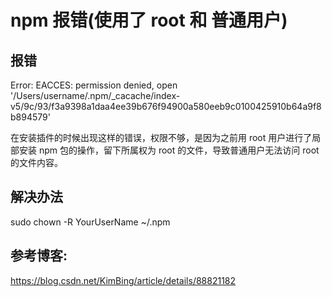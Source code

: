 # npm 报错(使用了 root 和 普通用户)

## 报错

Error: EACCES: permission denied, open '/Users/username/.npm/\_cacache/index-v5/9c/93/f3a9398a1daa4ee39b676f94900a580eeb9c0100425910b64a9f8b894579'

在安装插件的时候出现这样的错误，权限不够，是因为之前用 root 用户进行了局部安装 npm 包的操作，留下所属权为 root 的文件，导致普通用户无法访问 root 的文件内容。

## 解决办法

sudo chown -R YourUserName ~/.npm

## 参考博客:

https://blog.csdn.net/KimBing/article/details/88821182
